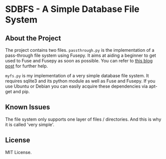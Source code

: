 # SDBFS - A **S**imple **D**atabase **F**ile **S**ystem 

## About the Project

The project contains two files. `passthrough.py` is the implementation of a pass-through file system using Fusepy. It aims at aiding a beginner to get used to Fuse and Fusepy as soon as possible. You can refer to [this blog post](http://www.stavros.io/posts/python-fuse-filesystem/) for further help.

`myfs.py` is my implementation of a very simple database file system. It requires sqlite3 and its python module as well as Fuse and Fusepy. If you use Ubuntu or Debian you can easily acquire these dependencies via apt-get and pip. 

## Known Issues

The file system only supports one layer of files / directories. And this is why it is called 'very simple'.

## License

MIT License. 
